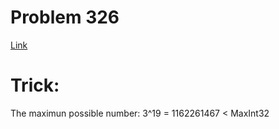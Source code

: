 # Problem 326
[Link](https://leetcode.com/problems/power-of-three/description/)

# Trick:
The maximun possible number: 3^19 = 1162261467 < MaxInt32
